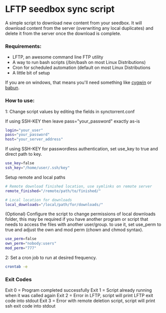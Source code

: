 # LFTP seedbox sync script

A simple script to download new content from your seedbox.  It will download content from the server (overwriting any local duplicates) and delete it from the server once the download is complete.

### Requirements:
- LFTP, an awesome command line FTP utility
- A way to run bash scripts (/bin/bash on most Linux Distributions)
- Cron for scheduled automation (default on most Linux Distributions
- A little bit of setup

If you are on windows, that means you'll need something like [cygwin](http://cygwin.com/install.html) or [babun](http://babun.github.io/).

### How to use:
1: Change script values by editing the fields in synctorrent.conf

If using SSH-KEY then leave pass="your_password" exactly as-is
```sh
login="your_user"
pass="your_password"
host="your_server_address"
```

If using SSH-KEY for passwordless authentication, set use_key to true and direct path to key.
```sh
use_key=false
ssh_key="/home/user/.ssh/key"
```

Setup remote and local paths
```sh
# Remote download finished location, use symlinks on remote server
remote_finished="/remote/path/to/finished/"

# Local location for downloads
local_downloads="/local/path/for/downloads/"
```

(Optional) Configure the script to change permissions of local downloads folder, this may be required if you have another program or script that needs to access the files with another user/group. to use it, set use_perm to true and adjust the own and mod perm (chown and chmod syntax).
```sh
use_perm=false
own_perm="nobody:users"
mod_perm="777"
```

2: Set a cron job to run at desired frequency.
```sh
crontab -e
```

### Exit Codes
Exit 0 = Program completed successfully
Exit 1 = Script already running when it was called again
Exit 2 = Error in LFTP, script will print LFTP exit code into stdout
Exit 3 = Error with remote deletion script, script will print ssh exit code into stdout
